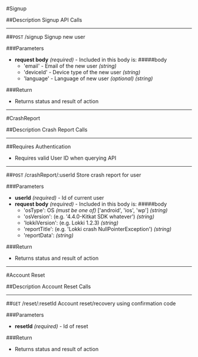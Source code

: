 #Signup

##Description
Signup API Calls

***

##`POST` /signup
Signup new user

###Parameters
- **request body** _(required)_ - Included in this body is:
	#####body
	- 'email' - Email of the new user _(string)_
	- 'deviceId' - Device type of the new user _(string)_
	- 'language' - Language of new user _(optional)_ _(string)_

###Return
- Returns status and result of action

***

#CrashReport

##Description
Crash Report Calls

***
##Requires Authentication
* Requires valid User ID when querying API

***

##`POST` /crashReport/:userId
Store crash report for user

###Parameters
- **userId** _(required)_ - Id of current user
- **request body** _(required)_ - Included in this body is:
	#####body
	- 'osType': OS _(must be one of)_ ['android', 'ios', 'wp'] _(string)_
	- 'osVersion': (e.g. '4.4.0-Kitkat SDK whatever') _(string)_
	- 'lokkiVersion': (e.g. Lokki 1.2.3) _(string)_
	- 'reportTitle':  (e.g. 'Lokki crash NullPointerException') _(string)_
	- 'reportData': _(string)_

###Return
- Returns status and result of action

***

#Account Reset

##Description
Account Reset Calls

***

##`GET` /reset/:resetId
Account reset/recovery using confirmation code

###Parameters
- **resetId** _(required)_ - Id of reset

###Return
- Returns status and result of action

